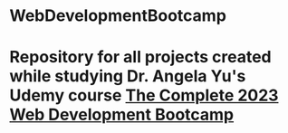 # WebDevelopmentBootcamp
# Repository for all projects created while studying Dr. Angela Yu's Udemy course [The Complete 2023 Web Development Bootcamp]([https://pages.github.com/](https://www.udemy.com/course/the-complete-web-development-bootcamp)https://www.udemy.com/course/the-complete-web-development-bootcamp) 

